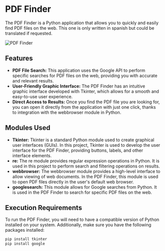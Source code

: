 # PDF Finder 

The PDF Finder is a Python application that allows you to quickly and easily find PDF files on the web. This one is only written in spanish but could be translated if requested.

![PDF Finder](https://res.cloudinary.com/dwzcbbipf/image/upload/v1714504413/portfolio/ai8vj7r9sziklnrkq6tl.png)

## Features
- **PDF File Search:** This application uses the Google API to perform specific searches for PDF files on the web, providing you with accurate and relevant results.
- **User-Friendly Graphic Interface:** The PDF Finder has an intuitive graphic interface developed with Tkinter, which allows for a smooth and easy-to-use user experience.
- **Direct Access to Results:** Once you find the PDF file you are looking for, you can open it directly from the application with just one click, thanks to integration with the webbrowser module in Python.

## Modules Used
- **Tkinter:** Tkinter is a standard Python module used to create graphical user interfaces (GUIs). In this project, Tkinter is used to develop the user interface for the PDF Finder, providing buttons, labels, and other interface elements.
- **re:** The re module provides regular expression operations in Python. It is used in this project to perform search and filtering operations on results.
- **webbrowser:** The webbrowser module provides a high-level interface to allow viewing of web documents. In the PDF Finder, this module is used to open PDF files directly in the user's default web browser.
- **googlesearch:** This module allows for Google searches from Python. It is used in the PDF Finder to search for specific PDF files on the web.

## Execution Requirements
To run the PDF Finder, you will need to have a compatible version of Python installed on your system. Additionally, make sure you have the following packages installed:
```bash
pip install tkinter
pip install google

